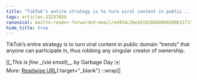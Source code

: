 ```yaml
---
title: "TikTok’s entire strategy is to turn viral content in public ..."
tags: articles-23257650
canonical: mailto:reader-forwarded-email/ed454c2be261b286b06b9200b3171953
hide_title: true
---
```


TikTok’s entire strategy is to turn viral content in public domain “trends” that anyone can participate in, thus robbing any singular creator of ownership.


[[<cite>_This is fine _(via email)__</cite> by Garbage Day ✉️<br>
_More_: [Readwise URL](https://readwise.io/open/455945159){:target="_blank"}
::wrap]]